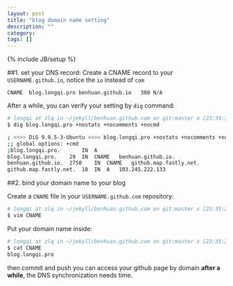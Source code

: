 ```yaml
---
layout: post
title: "blog domain name setting"
description: ""
category: 
tags: []
---
```

{% include JB/setup %}

##1. set your DNS record:
Create  a CNAME record to your `USERNAME.github.io`, notice the `io` instead of `com`

`CNAME	blog.longqi.pro	benhuan.github.io	300	N/A	`

After a while, you can verify your setting by `dig` command:

```sh
# longqi at zlq in ~/jekyll/benhuan.github.com on git:master o [23:34:31]
$ dig blog.longqi.pro +nostats +nocomments +nocmd           

; <<>> DiG 9.9.5-3-Ubuntu <<>> blog.longqi.pro +nostats +nocomments +nocmd
;; global options: +cmd
;blog.longqi.pro.		IN	A
blog.longqi.pro.	29	IN	CNAME	benhuan.github.io.
benhuan.github.io.	2750	IN	CNAME	github.map.fastly.net.
github.map.fastly.net.	18	IN	A	103.245.222.133
```
##2. bind your domain name to your blog

Create a `CNAME` file in your `USERNAME.github.com` repository:
```sh
# longqi at zlq in ~/jekyll/benhuan.github.com on git:master x [23:35:28]
$ vim CNAME 
```
Put your domain name inside:
```sh
# longqi at zlq in ~/jekyll/benhuan.github.com on git:master x [23:35:28]
$ cat CNAME 
blog.longqi.pro
```
then commit and push you can access your github page by domain **after a while**, the DNS synchronization needs time.
